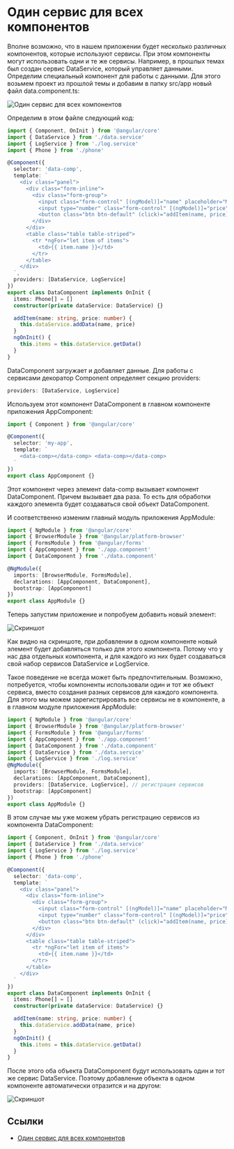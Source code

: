 # Один сервис для всех компонентов

Вполне возможно, что в нашем приложении будет несколько различных компонентов, которые используют сервисы. При этом компоненты могут использовать одни и те же сервисы. Например, в прошлых темах был создан сервис DataService, который управляет данными. Определим специальный компонент для работы с данными. Для этого возьмем проект из прошлой темы и добавим в папку src/app новый файл data.component.ts:

![Один сервис для всех компонентов](one-service-1.png)

Определим в этом файле следующий код:

```typescript
import { Component, OnInit } from '@angular/core'
import { DataService } from './data.service'
import { LogService } from './log.service'
import { Phone } from './phone'

@Component({
  selector: 'data-comp',
  template: `
    <div class="panel">
      <div class="form-inline">
        <div class="form-group">
          <input class="form-control" [(ngModel)]="name" placeholder="Модель" />
          <input type="number" class="form-control" [(ngModel)]="price" placeholder="Цена" />
          <button class="btn btn-default" (click)="addItem(name, price)">Добавить</button>
        </div>
      </div>
      <table class="table table-striped">
        <tr *ngFor="let item of items">
          <td>{{ item.name }}</td>
        </tr>
      </table>
    </div>
  `,
  providers: [DataService, LogService]
})
export class DataComponent implements OnInit {
  items: Phone[] = []
  constructor(private dataService: DataService) {}

  addItem(name: string, price: number) {
    this.dataService.addData(name, price)
  }
  ngOnInit() {
    this.items = this.dataService.getData()
  }
}
```

DataComponent загружает и добавляет данные. Для работы с сервисами декоратор Component определяет секцию providers:

```typescript
providers: [DataService, LogService]
```

Используем этот компонент DataComponent в главном компоненте приложения AppComponent:

```typescript
import { Component } from '@angular/core'

@Component({
  selector: 'my-app',
  template: `
    <data-comp></data-comp> <data-comp></data-comp>
  `
})
export class AppComponent {}
```

Этот компонент через элемент data-comp вызывает компонент DataComponent. Причем вызывает два раза. То есть для обработки каждого элемента будет создаваться свой объект DataComponent.

И соответственно изменим главный модуль приложения AppModule:

```typescript
import { NgModule } from '@angular/core'
import { BrowserModule } from '@angular/platform-browser'
import { FormsModule } from '@angular/forms'
import { AppComponent } from './app.component'
import { DataComponent } from './data.component'

@NgModule({
  imports: [BrowserModule, FormsModule],
  declarations: [AppComponent, DataComponent],
  bootstrap: [AppComponent]
})
export class AppModule {}
```

Теперь запустим приложение и попробуем добавить новый элемент:

![Скриншот](one-service-2.png)

Как видно на скриншоте, при добавлении в одном компоненте новый элемент будет добавляться только для этого компонента. Потому что у нас два отдельных компонента, и для каждого из них будет создаваться свой набор сервисов DataService и LogService.

Такое поведение не всегда может быть предпочтительным. Возможно, потребуется, чтобы компоненты использовали один и тот же объект сервиса, вместо создания разных сервисов для каждого компонента. Для этого мы можем зарегистрировать все сервисы не в компоненте, а в главном модуле приложения AppModule:

```typescript
import { NgModule } from '@angular/core'
import { BrowserModule } from '@angular/platform-browser'
import { FormsModule } from '@angular/forms'
import { AppComponent } from './app.component'
import { DataComponent } from './data.component'
import { DataService } from './data.service'
import { LogService } from './log.service'
@NgModule({
  imports: [BrowserModule, FormsModule],
  declarations: [AppComponent, DataComponent],
  providers: [DataService, LogService], // регистрация сервисов
  bootstrap: [AppComponent]
})
export class AppModule {}
```

В этом случае мы уже можем убрать регистрацию сервисов из компонента DataComponent:

```typescript
import { Component, OnInit } from '@angular/core'
import { DataService } from './data.service'
import { LogService } from './log.service'
import { Phone } from './phone'

@Component({
  selector: 'data-comp',
  template: `
    <div class="panel">
      <div class="form-inline">
        <div class="form-group">
          <input class="form-control" [(ngModel)]="name" placeholder="Модель" />
          <input type="number" class="form-control" [(ngModel)]="price" placeholder="Цена" />
          <button class="btn btn-default" (click)="addItem(name, price)">Добавить</button>
        </div>
      </div>
      <table class="table table-striped">
        <tr *ngFor="let item of items">
          <td>{{ item.name }}</td>
        </tr>
      </table>
    </div>
  `
})
export class DataComponent implements OnInit {
  items: Phone[] = []
  constructor(private dataService: DataService) {}

  addItem(name: string, price: number) {
    this.dataService.addData(name, price)
  }
  ngOnInit() {
    this.items = this.dataService.getData()
  }
}
```

После этого оба объекта DataComponent будут использовать один и тот же сервис DataService. Поэтому добавление объекта в одном компоненте автоматически отразится и на другом:

![Скриншот](one-service-3.png)

## Ссылки

- [Один сервис для всех компонентов](https://metanit.com/web/angular2/4.3.php)
